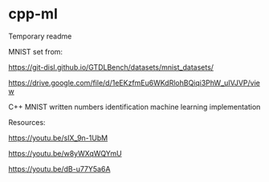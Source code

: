 # cpp-ml

Temporary readme

MNIST set from: 

https://git-disl.github.io/GTDLBench/datasets/mnist_datasets/

https://drive.google.com/file/d/1eEKzfmEu6WKdRlohBQiqi3PhW_uIVJVP/view

C++ MNIST written numbers identification machine learning implementation

Resources:

https://youtu.be/sIX_9n-1UbM

https://youtu.be/w8yWXqWQYmU

https://youtu.be/dB-u77Y5a6A
